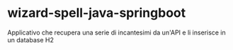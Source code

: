 # wizard-spell-java-springboot
Applicativo che recupera una serie di incantesimi da un'API e li inserisce in un database H2
